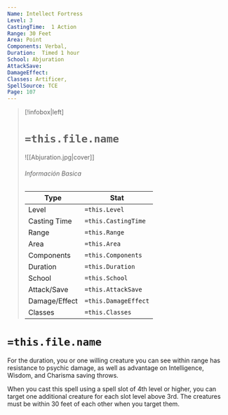```yaml
---
Name: Intellect Fortress
Level: 3
CastingTime:  1 Action 
Range: 30 Feet
Area: Point
Components: Verbal, 
Duration:  Timed 1 hour
School: Abjuration
AttackSave: 
DamageEffect: 
Classes: Artificer, 
SpellSource: TCE
Page: 107
---
```


>[!infobox|left]
># `=this.file.name`
>![[Abjuration.jpg|cover]]
> ###### Información Basica
> Type |  Stat |
> ---|---|
> Level | `=this.Level` |
> Casting Time | `=this.CastingTime` |
> Range | `=this.Range` |
> Area | `=this.Area` |
> Components | `=this.Components` |
> Duration | `=this.Duration` |
> School | `=this.School` |
> Attack/Save | `=this.AttackSave` |
> Damage/Effect | `=this.DamageEffect` |
> Classes | `=this.Classes` |

# `=this.file.name`
For the duration, you or one willing creature you can see within range has resistance to psychic damage, as well as advantage on Intelligence, Wisdom, and Charisma saving throws.



 


When you cast this spell using a spell slot of 4th level or higher, you can target one additional creature for each slot level above 3rd. The creatures must be within 30 feet of each other when you target them. 